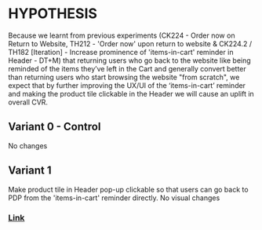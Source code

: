 # HYPOTHESIS
Because we learnt from previous experiments (CK224 - Order now on Return to Website, TH212 - 'Order now' upon return to website & CK224.2 / TH182 [Iteration] - Increase prominence of 'items-in-cart' reminder in Header - DT+M) that returning users who go back to the website like being reminded of the items they’ve left in the Cart and generally convert better than returning users who start browsing the website "from scratch", we expect that by further improving the UX/UI of the ‘items-in-cart’ reminder and making the product tile clickable in the Header we will cause an uplift in overall CVR.

## Variant 0 - Control
No changes

## Variant 1 
Make product tile in Header pop-up clickable so that users can go back to PDP from the 'items-in-cart' reminder directly. No visual changes


### [Link](https://app.asana.com/0/1201109242799454/1205169553423867/f)